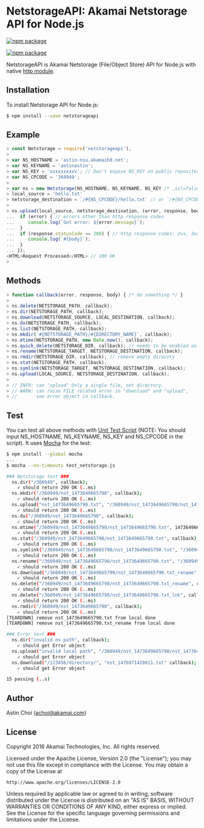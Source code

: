 NetstorageAPI: Akamai Netstorage API for Node.js
================================================

[![npm package](https://nodei.co/npm/netstorageapi.png?downloads=true&downloadRank=true&stars=true)](https://nodei.co/npm/netstorageapi/)

[![npm package](https://badge.fury.io/js/netstorageapi.svg)](https://badge.fury.io/js/netstorageapi)

NetstorageAPI is Akamai Netstorage (File/Object Store) API for Node.js with native [http module](https://nodejs.org/api/http.html).
  
  
Installation
------------

To install Netstorage API for Node.js:  

```bash
$ npm install --save netstorageapi
```
  
  
Example
-------

```javascript
> const Netstorage = require('netstorageapi'),
> 
> var NS_HOSTNAME = 'astin-nsu.akamaihd.net';
> var NS_KEYNAME = 'astinastin';
> var NS_KEY = 'xxxxxxxxxx'; // Don't expose NS_KEY on public repository.
> var NS_CPCODE = '360949';
> 
> var ns = new Netstorage(NS_HOSTNAME, NS_KEYNAME, NS_KEY /* ,ssl=false */); // default
> local_source = 'hello.txt'
> netstorage_destination = `/#{NS_CPCODE}/hello.txt` // or `/#{NS_CPCODE}/` is same.
>
> ns.upload(local_source, netstorage_destination, (error, response, body) => {
...  if (error) { // errors other than http response codes
...     console.log(`Got error: ${error.message}`);
...  }
...  if (response.statusCode == 200) { // http response codes: 2xx, 3xx, 4xx, 5xx
...     console.log(`#{body}`);
...  }
... });
<HTML>Request Processed</HTML> // 200 OK
>
```
  
  
Methods
-------

```javascript
> function callback(error, response, body) { /* do something */ }
>
> ns.delete(NETSTORAGE_PATH, callback);
> ns.dir(NETSTORAGE_PATH, callback);
> ns.download(NETSTORAGE_SOURCE, LOCAL_DESTINATION, callback);
> ns.du(NETSTORAGE_PATH, callback);
> ns.list(NETSTORAGE_PATH, callback);
> ns.mkdir(`#{NETSTORAGE_PATH}/#{DIRECTORY_NAME}`, callback);
> ns.mtime(NETSTORAGE_PATH, new Date.now(), callback);
> ns.quick_delete(NETSTORAGE_DIR, callback); // needs to be enabled on the CP Code
> ns.rename(NETSTORAGE_TARGET, NETSTORAGE_DESTINATION, callback);
> ns.rmdir(NETSTORAGE_DIR, callback); // remove empty direcoty
> ns.stat(NETSTORAGE_PATH, callback);
> ns.symlink(NETSTORAGE_TARGET, NETSTORAGE_DESTINATION, callback);
> ns.upload(LOCAL_SOURCE, NETSTORAGE_DESTINATION, callback);
>  
> // INFO: can "upload" Only a single file, not directory.
> // WARN: can raise FILE related error in "download" and "upload",
> //       see error object in callback.
```
  
  
Test
----
You can test all above methods with [Unit Test Script](https://github.com/AstinCHOI/NetStorageKit-Node/blob/master/test_netstorage.js) (NOTE: You should input NS_HOSTNAME, NS_KEYNAME, NS_KEY and NS_CPCODE in the script). It uses [Mocha](https://mochajs.org/) for the test:


```bash
$ npm install --global mocha
...
$ mocha --no-timeouts test_netstorage.js

### Netstorage test ###
  ns.dir("/360949", callback);
    ✓ should return 200 OK (..ms)
  ns.mkdir("/360949/nst_1473649665790", callback);
    ✓ should return 200 OK (..ms)
  ns.upload("nst_1473649665790.txt", "/360949/nst_1473649665790/nst_1473649665790.txt" callback);
    ✓ should return 200 OK (..ms)
  ns.du("/360949/nst_1473649665790", callback);
    ✓ should return 200 OK (..ms)
  ns.mtime("/360949/nst_1473649665790/nst_1473649665790.txt", 1473649665794, callback);
    ✓ should return 200 OK (..ms)
  ns.stat("/360949/nst_1473649665790/nst_1473649665790.txt", callback);
    ✓ should return 200 OK (..ms)
  ns.symlink("/360949/nst_1473649665790/nst_1473649665790.txt", "/360949/nst_1473649665790/nst_1473649665790.txt_lnk", callback);
    ✓ should return 200 OK (..ms)
  ns.rename("/360949/nst_1473649665790/nst_1473649665790.txt", "/360949/nst_1473649665790/nst_1473649665790.txt_rename", callback);
    ✓ should return 200 OK (..ms)
  ns.download("/360949/nst_1473649665790/nst_1473649665790.txt_rename", callback);
    ✓ should return 200 OK (..ms)
  ns.delete("/360949/nst_1473649665790/nst_1473649665790.txt_rename", callback);
    ✓ should return 200 OK (..ms)
  ns.delete("/360949/nst_1473649665790/nst_1473649665790.txt_lnk", callback);
    ✓ should return 200 OK (..ms)
  ns.rmdir("/360949/nst_1473649665790", callback);
    ✓ should return 200 OK (..ms)
[TEARDOWN] remove nst_1473649665790.txt from local done
[TEARDOWN] remove nst_1473649665790.txt_rename from local done

### Error test ###
  ns.dir("invalid ns path", callback);
    ✓ should get Error object
  ns.upload("invalid local path", "/360949/nst_1473649665790/nst_1473649665790.txt" callback);
    ✓ should get Error object
  ns.download("/123456/directory/", "nst_1476971428611.txt" callback);
    ✓ should get Error object

15 passing (..s)
```
  
  
Author
------

Astin Choi (achoi@akamai.com)  
  
  
License
-------

Copyright 2016 Akamai Technologies, Inc.  All rights reserved.

Licensed under the Apache License, Version 2.0 (the "License");
you may not use this file except in compliance with the License.
You may obtain a copy of the License at

    http://www.apache.org/licenses/LICENSE-2.0

Unless required by applicable law or agreed to in writing, software
distributed under the License is distributed on an "AS IS" BASIS,
WITHOUT WARRANTIES OR CONDITIONS OF ANY KIND, either express or implied.
See the License for the specific language governing permissions and
limitations under the License.